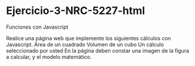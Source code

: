 # Ejercicio-3-NRC-5227-html
Funciones con Javascript

Realice una página web que implemente los siguientes cálculos con Javascript.
Área de un cuadrado
Volumen de un cubo
Un cálculo seleccionado por usted
En la página deben constar una imagen de la figura a calcular, y el modelo matemático.
